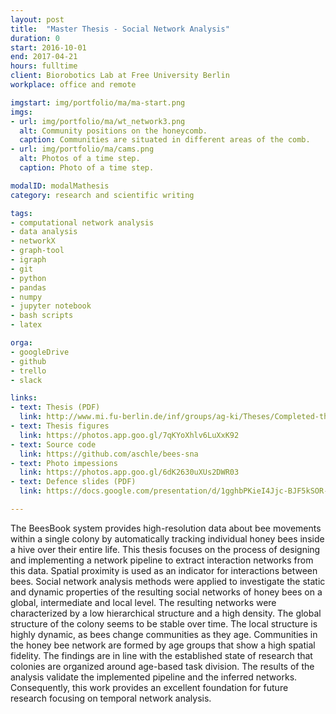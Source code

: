 ```yaml
---
layout: post
title:  "Master Thesis - Social Network Analysis"
duration: 0
start: 2016-10-01
end: 2017-04-21
hours: fulltime
client: Biorobotics Lab at Free University Berlin
workplace: office and remote

imgstart: img/portfolio/ma/ma-start.png
imgs:
- url: img/portfolio/ma/wt_network3.png
  alt: Community positions on the honeycomb.
  caption: Communities are situated in different areas of the comb.
- url: img/portfolio/ma/cams.png
  alt: Photos of a time step.
  caption: Photo of a time step.

modalID: modalMathesis
category: research and scientific writing

tags:
- computational network analysis
- data analysis
- networkX
- graph-tool
- igraph
- git
- python
- pandas
- numpy
- jupyter notebook
- bash scripts
- latex

orga:
- googleDrive
- github
- trello
- slack

links:
- text: Thesis (PDF)
  link: http://www.mi.fu-berlin.de/inf/groups/ag-ki/Theses/Completed-theses/Master_Diploma-theses/2017/Schlegel/Master-Schlegel_pdf.pdf
- text: Thesis figures
  link: https://photos.app.goo.gl/7qKYoXhlv6LuXxK92
- text: Source code
  link: https://github.com/aschle/bees-sna
- text: Photo impessions
  link: https://photos.app.goo.gl/6dK2630uXUs2DWR03
- text: Defence slides (PDF)
  link: https://docs.google.com/presentation/d/1gghbPKieI4Jjc-BJF5kSOR-KWS6yreIkFHQnMEyp6Vo/edit?usp=sharing

---
```


The BeesBook system provides high-resolution data about bee movements within a single colony by automatically tracking individual honey bees inside a hive over their entire life. This thesis focuses on the process of designing and implementing a network pipeline to extract interaction networks from this data. Spatial proximity is used as an indicator for interactions between bees. Social network analysis methods were applied to investigate the static and dynamic properties of the resulting social networks of honey bees on a global, intermediate and local level. The resulting networks were characterized by a low hierarchical structure and a high density. The global structure of the colony seems to be stable over time. The local structure is highly dynamic, as bees change communities as they age. Communities in the honey bee network are formed by age groups that show a high spatial fidelity. The findings are in line with the established state of research that colonies are organized around age-based task division. The results of the analysis validate the implemented pipeline and the inferred networks. Consequently, this work provides an excellent foundation for future research focusing on temporal network analysis.